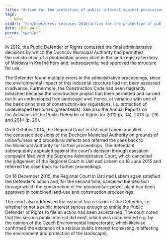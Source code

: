 ```yaml
---
title: "Action for the protection of public interest against permission to construct a photovoltaic power plant"
tags:
  - News
oldUrl: "/en/news/press-releases-2016/action-for-the-protection-of-public-interest-against-permission-to-construct-a-photovoltaic-power-pl/"
date: 2016-04-01
perex: "<p></p>"
---
```


<!-- imported from the old website -->

<p>In 2012, the Public Defender of Rights contested the final administrative decisions by which the Duchcov Municipal Authority had permitted the construction of a photovoltaic power plant in the land-registry territory of Moldava in Krušné hory and, subsequently, had approved the structure for use.</p> <p>The Defender found multiple errors in the administrative proceedings, since the environmental impact of this industrial structure had not been assessed in advance. Furthermore, the Construction Code had been flagrantly breached because the construction project had been permitted and carried out in an undeveloped free landscape and, hence, at variance with one of the basic principles of construction-law regulations, i.e. protection of undeveloped territories (greenfields). See also the Annual Reports on the Activities of the Public Defender of Rights for 2012 (p. 34), 2013 (p. 29) and 2014 (p. 20).</p> <p>On 8 October 2014, the Regional Court in Ústí nad Labem annulled the contested decisions of the Duchcov Municipal Authority on grounds of unlawfulness and procedural defects and referred the case back to the Municipal Authority for further proceedings. The defendant subsequently appealed against the court’s decision through cassation complaint filed with the Supreme Administrative Court, which cancelled the judgement of the Regional Court in Ústí nad Labem on 18 June 2015 and referred the case back for further proceedings.</p> <p>On 16 December 2015, the Regional Court in Ústí nad Labem again satisfied the Defender’s action and, for the second time, cancelled the decision through which the construction of the photovoltaic power plant had been approved in combined land-use and construction proceedings.</p> <p>The court also addressed the issue of locus standi of the Defender, i.e. whether or not a public interest serious enough to entitle the Public Defender of Rights to file an action had been ascertained. The court noted that this serious public interest did exist, which was documented e.g. by the opinion of the Czech Environmental Inspectorate, which likewise confirmed the existence of a serious public interest (consisting in affecting the environment and protection of the landscape).</p>
